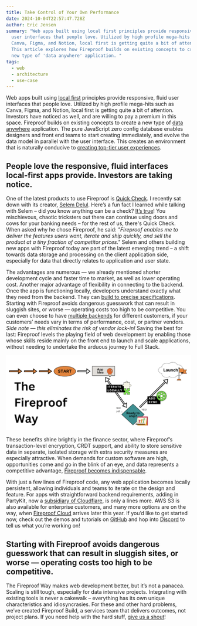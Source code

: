 ```yaml
---
title: Take Control of Your Own Performance
date: 2024-10-04T22:57:47.728Z
author: Eric Jensen
summary: "Web apps built using local first principles provide responsive, fluid
  user interfaces that people love. Utilized by high profile mega-hits such as
  Canva, Figma, and Notion, local first is getting quite a bit of attention.
  This article explores how Fireproof builds on existing concepts to create a
  new type of 'data anywhere' application. "
tags:
  - web
  - architecture
  - use-case
---
```

Web apps built using [local first](https://localfirstweb.dev/) principles provide responsive, fluid user interfaces that people love. Utilized by high profile mega-hits such as Canva, Figma, and Notion, local first is getting quite a bit of attention. Investors have noticed as well, and are willing to pay a premium in this space. Fireproof builds on existing concepts to create a new type of [data anywhere](https://fireproof.storage/posts/from-local-first-to-data-anywhere:-fireproof-in-2023/) application. The pure JavaScript zero config database enables designers and front end teams to start creating immediately, and evolve the data model in parallel with the user interface. This creates an environment that is naturally conducive to [creating top-tier user experiences](https://fireproof.storage/posts/how-fireproof-can-optimize-your-online-customer-experience/). 

## People love the responsive, fluid interfaces local-first apps provide. Investors are taking notice.

One of the latest products to use Fireproof is [Quick Check](https://usequickcheck.com/). I recently sat down with its creator, [Selem Delul](https://fireproof.storage/authors/selem-delul/). Here’s a fun fact I learned while talking with Selem – did you know anything can be a check? [It’s true](https://www.straightdope.com/21341724/can-you-write-a-check-on-any-old-piece-of-paper)! You mischievous, chaotic tricksters out there can continue using doors and cows for your banking needs – for the rest of us, there's Quick Check. When asked why he chose Fireproof, he said: *"Fireproof enables me to deliver the features users want, iterate and ship quickly, and sell the product at a tiny fraction of competitor prices."*  Selem and others building new apps with Fireproof today are part of the latest emerging trend – a shift towards data storage and processing on the client application side, especially for data that directly relates to application and user state. 

The advantages are numerous — we already mentioned shorter development cycle and faster time to market, as well as lower operating cost. Another major advantage of flexibility in connecting to the backend. Once the app is functioning locally, developers understand exactly what they need from the backend. They can [build to precise specifications](https://fireproof.storage/posts/the-fireproof-effect/). Starting with Fireproof avoids dangerous guesswork that can result in sluggish sites, or worse — operating costs too high to be competitive. You can even choose to have [multiple backends](https://use-fireproof.com/docs/connect) for different customers, if your customers’ needs vary in terms of performance, cost, or partner vendors. *Side note — this eliminates the risk of vendor lock-in!* Saving the best for last: Fireproof levels the playing field of web development by enabling those whose skills reside mainly on the front end to launch and scale applications, without needing to undertake the arduous journey to Full Stack.

![The Fireproof Way](/static/img/the-fireproof-way.png "The Fireproof Way")

These benefits shine brightly in the finance sector, where Fireproof’s transaction-level encryption, CRDT support, and ability to store sensitive data in separate, isolated storage with extra security measures are especially attractive. When demands for custom software are high, opportunities come and go in the blink of an eye, and data represents a competitive advantage, [Fireproof becomes indispensable](https://fireproof.storage/posts/use-case:-hedge-fund-strategy-approval-workflow-for-live-trading-desk/). 

With just a few lines of Fireproof code, any web application becomes locally persistent, allowing individuals and teams to iterate on the design and feature. For apps with straightforward backend requirements, adding in PartyKit, now a [subsidiary of Cloudflare](https://blog.cloudflare.com/cloudflare-acquires-partykit/), is only a lines more. AWS S3 is also available for enterprise customers, and many more options are on the way, when [Fireproof Cloud](https://fireproof.storage/posts/beyond-the-cloud/) arrives later this year. If you’d like to get started now, check out the demos and tutorials on [GitHub](https://github.com/fireproof-storage/fireproof) and hop into [Discord](https://discord.gg/cCryrNHePH) to tell us what you’re working on!

## Starting with Fireproof avoids dangerous guesswork that can result in sluggish sites, or worse — operating costs too high to be competitive. 

The Fireproof Way makes web development better, but it’s not a panacea. Scaling is still tough, especially for data intensive projects. Integrating with existing tools is never a cakewalk – everything has its own unique characteristics and idiosyncrasies. For these and other hard problems, we’ve created Fireproof Build, a services team that delivers outcomes, not project plans. If you need help with the hard stuff, [give us a shout](https://fireproof.storage/service-and-support/)!
